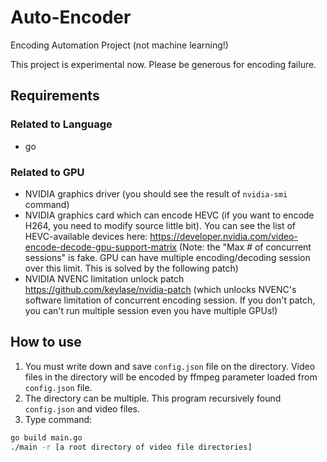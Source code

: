 # Auto-Encoder
Encoding Automation Project (not machine learning!)

This project is experimental now. Please be generous for encoding failure.

## Requirements
### Related to Language 
- go

### Related to GPU
- NVIDIA graphics driver (you should see the result of `nvidia-smi` command)
- NVIDIA graphics card which can encode HEVC (if you want to encode H264, you need to modify source little bit). You can see the list of HEVC-available devices here: https://developer.nvidia.com/video-encode-decode-gpu-support-matrix
(Note: the "Max # of concurrent sessions" is fake. GPU can have multiple encoding/decoding session over this limit. This is solved by the following patch)
- NVIDIA NVENC limitation unlock patch https://github.com/keylase/nvidia-patch (which unlocks NVENC's software limitation of concurrent encoding session. If you don't patch, you can't run multiple session even you have multiple GPUs!)

## How to use
1. You must write down and save `config.json` file on the directory. Video files in the directory will be encoded by ffmpeg parameter loaded from `config.json` file.
2. The directory can be multiple. This program recursively found `config.json` and video files.
3. Type command:
```bash
go build main.go
./main -r [a root directory of video file directories]
```
